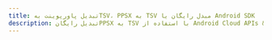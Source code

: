 ---title: تبدیل پاورپوینت بهTSV، PPSX به TSV مبدل رایگان یا Android SDKdescription: تبدیل رایگانPPSX به TSV با استفاده از Android Cloud APIs & SDK. همچنین اسناد Microsoft PowerPoint را در Cloud ایجاد، ویرایش و رندر کنید.---